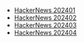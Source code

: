 +   [HackerNews 202401](docs/2401/README.md)
+   [HackerNews 202402](docs/2402/README.md)
+   [HackerNews 202403](docs/2403/README.md)
+   [HackerNews 202404](docs/2404/README.md)